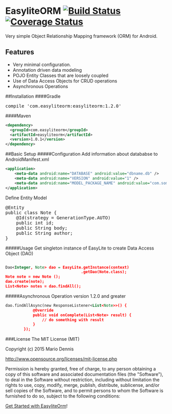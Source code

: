 # EasyliteORM  [![Build Status](https://travis-ci.org/mdennis10/EasyLite-Orm.svg?branch=master)](https://travis-ci.org/mdennis10/EasyLite-Orm)  [![Coverage Status](https://coveralls.io/repos/mdennis10/EasyLite-Orm/badge.svg)](https://coveralls.io/r/mdennis10/EasyLite-Orm)

Very simple Object Relationship Mapping framework (ORM) for Android. 

## Features

- Very minimal configuration.
- Annotation driven data modeling 
- POJO Entity Classes that are loosely coupled
- Use of Data Access Objects for CRUD operations 
- Asynchronous Operations

##Installation
####Gradle
<pre>
compile 'com.easyliteorm:easyliteorm:1.2.0'
</pre>

####Maven
```xml
<dependency>
  <groupId>com.easyliteorm</groupId>
  <artifactId>easyliteorm</artifactId>
  <version>1.0.1</version>
</dependency>
```

##Basic Setup
#####Configuration 
Add information about datababse to AndroidManifest.xml
```xml
<application>
    <meta-data android:name="DATABASE" android:value="dbname.db" />
    <meta-data android:name="VERSION" android:value="1" />
    <meta-data android:name="MODEL_PACKAGE_NAME" android:value="com.somepackagename.model" />
</application>
```
Define Entity Model
<pre>
@Entity
public class Note {
	@Id(strategy = GenerationType.AUTO)
	public int id;
	public String body;
	public String author;
}
</pre>

#####Usage
Get singleton instance of EasyLite to create Data Access Object (DAO)
```xml

Dao<Integer, Note> dao = EasyLite.getInstance(context)
                                 .getDao(Note.class);
Note note = new Note ();
dao.create(note);
List<Note> notes = dao.findAll();
```

#####Asynchronous Operation
version 1.2.0 and greater
```xml
dao.findAllAsync(new ResponseListener<List<Note>>() {
			@Override
			public void onComplete(List<Note> result) {
				// do something with result
			}
		});
```

###License
The MIT License (MIT)

Copyright (c) 2015 Mario Dennis

http://www.opensource.org/licenses/mit-license.php

Permission is hereby granted, free of charge, to any person obtaining a copy
of this software and associated documentation files (the "Software"), to deal
in the Software without restriction, including without limitation the rights
to use, copy, modify, merge, publish, distribute, sublicense, and/or sell
copies of the Software, and to permit persons to whom the Software is
furnished to do so, subject to the following conditions:



[Get Started with EasyliteOrm](https://github.com/mdennis10/EasyLite-Orm/wiki)!
